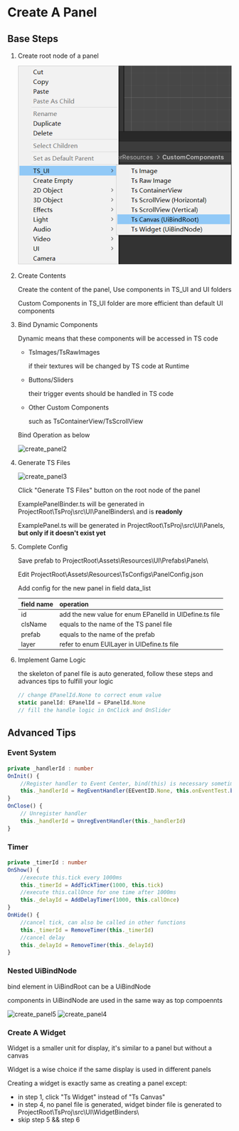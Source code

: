 

# Create A Panel

## Base Steps

1. Create root node of a panel

   ![create_panel1](imgs/create_panel1.png)

2. Create Contents

   Create the content of the panel, Use components in TS_UI and UI folders

   Custom Components in TS_UI folder are more efficient than default UI components

3. Bind Dynamic Components

      Dynamic means that these components will be accessed in TS code

      - TsImages/TsRawImages
        
        if their textures will be changed by TS code at Runtime
        
      - Buttons/Sliders 
        
        their trigger events should be handled in TS code
        
      - Other Custom Components
        
        such as TsContainerView/TsScrollView
        

      Bind Operation as below

      ![create_panel2](create_panel2.png)

4. Generate TS Files

      ![create_panel3](create_panel3.png)

      Click "Generate TS Files" button on the root node of the panel

      ExamplePanelBinder.ts will be generated in ProjectRoot\TsProj\src\UI\PanelBinders\ and is **readonly**

      ExamplePanel.ts will be generated in  ProjectRoot\TsProj\src\UI\Panels\, **but only if it doesn't exist yet**

5. Complete Config

      Save prefab to ProjectRoot\Assets\Resources\UI\Prefabs\Panels\

      Edit  ProjectRoot\Assets\Resources\TsConfigs\PanelConfig.json

      Add config  for the new panel in field data_list 

      | field name | operation                                               |
      | ---------- | ------------------------------------------------------- |
      | id         | add the new value for enum EPanelId in UIDefine.ts file |
      | clsName    | equals to the name of the TS panel file                 |
      | prefab     | equals to the name of the prefab                        |
      | layer      | refer to enum  EUILayer in  UIDefine.ts file            |

6. Implement Game Logic

   the skeleton of panel file is auto generated, follow these steps and advances tips to fulfill your logic

      ``` typescript
      // change EPanelId.None to correct enum value
      static panelId: EPanelId = EPanelId.None
      // fill the handle logic in OnClick and OnSlider
      ```
   

## Advanced Tips

### Event System

``` typescript
private _handlerId : number    
OnInit() {
    //Register handler to Event Center, bind(this) is necessary sometimes
    this._handlerId = RegEventHandler(EEventID.None, this.onEventTest.bind(this))
}
OnClose() {
    // Unregister handler
    this._handlerId = UnregEventHandler(this._handlerId)
}
```

### Timer

```typescript
private _timerId : number
OnShow() {
    //execute this.tick every 1000ms
    this._timerId = AddTickTimer(1000, this.tick)
    //execute this.callOnce for one time after 1000ms
    this._delayId = AddDelayTimer(1000, this.callOnce)
}
OnHide() {
    //cancel tick, can also be called in other functions
    this._timerId = RemoveTimer(this._timerId)
    //cancel delay
    this._delayId = RemoveTimer(this._delayId)
}
```

### Nested UiBindNode

bind element in UiBindRoot can be a UiBindNode

components in UiBindNode are used in the same way as top compoennts

![create_panel5](create_panel5.png)
![create_panel4](create_panel4.png)

### Create A Widget

Widget is a smaller unit for display,  it's similar to a panel but without a canvas

Widget is a wise choice if the same display is used in different panels

Creating a widget is exactly same as creating a panel except:

- in step 1, click "Ts Widget" instead of "Ts Canvas"
- in step 4, no panel file is generated, widget binder file is generated to ProjectRoot\TsProj\src\UI\WidgetBinders\
- skip step 5 && step 6

